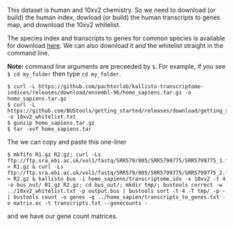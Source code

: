 This dataset is human and 10xv2 chemistry. So we need to download (or build) the human index, dowload (or build) the human transcripts to genes map, and download the 10xv2 whitelist.

The species index and transcripts to genes for common species is available for download [here](https://github.com/pachterlab/kallisto-transcriptome-indices/releases/tag/ensembl-96). We can also download it and the whitelist straight in the command line.

**Note:** command line arguments are preceeded by `$`. For example, if you see `$ cd my_folder` then type `cd my_folder`.

```
$ curl -L https://github.com/pachterlab/kallisto-transcriptome-indices/releases/download/ensembl-96/homo_sapiens.tar.gz -o homo_sapiens.tar.gz
$ curl -L https://github.com/BUStools/getting_started/releases/download/getting_started/10xv2_whitelist.txt -o 10xv2_whitelist.txt
$ gunzip homo_sapiens.tar.gz
$ tar -xvf homo_sapiens.tar
```
The we can copy and paste this one-liner

```
$ mkfifo R1.gz R2.gz; curl -Ls ftp://ftp.sra.ebi.ac.uk/vol1/fastq/SRR579/005/SRR5799775/SRR5799775_1.fastq.gz > R1.gz & curl -Ls ftp://ftp.sra.ebi.ac.uk/vol1/fastq/SRR579/005/SRR5799775/SRR5799775_2.fastq.gz  > R2.gz & kallisto bus -i homo_sapiens/transcriptome.idx -x 10xv2 -t 4 -o bus_out/ R1.gz R2.gz; cd bus_out/; mkdir tmp/; bustools correct -w ../10xv2_whitelist.txt -p output.bus | bustools sort -t 4 -T tmp/ -p - | bustools count -o genes -g ../homo_sapien/transcripts_to_genes.txt -e matrix.ec -t transcripts.txt --genecounts -
```
and we have our gene count matrices.
